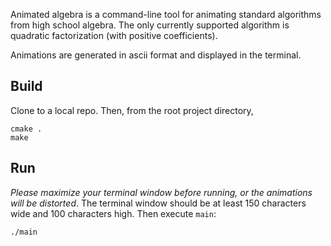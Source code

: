 Animated algebra is a command-line tool for animating standard algorithms from high school algebra.  The only currently supported algorithm is quadratic factorization (with positive coefficients).

Animations are generated in ascii format and displayed in the terminal.

## Build
Clone to a local repo.  Then, from the root project directory,

```
cmake .
make
```

## Run
*Please maximize your terminal window before running, or the animations will be distorted*.  The terminal window should be at least 150 characters wide and 100 characters high.  Then execute `main`:

```
./main
```

